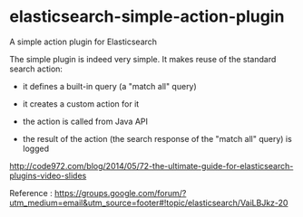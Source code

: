 elasticsearch-simple-action-plugin
==================================

A simple action plugin for Elasticsearch

The simple plugin is indeed very simple. It makes reuse of the standard search action:

- it defines a built-in query (a "match all" query)

- it creates a custom action for it

- the action is called from Java API

- the result of the action (the search response of the "match all" query) is logged

http://code972.com/blog/2014/05/72-the-ultimate-guide-for-elasticsearch-plugins-video-slides

Reference : https://groups.google.com/forum/?utm_medium=email&utm_source=footer#!topic/elasticsearch/VaiLBJkz-20

